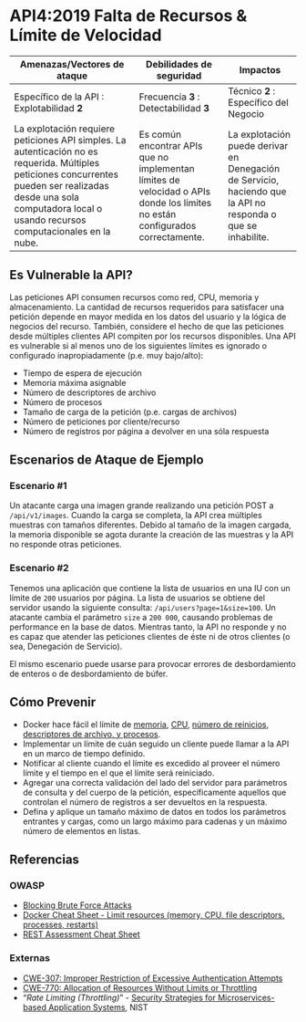 API4:2019 Falta de Recursos & Límite de Velocidad
=================================================

| Amenazas/Vectores de ataque | Debilidades de seguridad | Impactos |
| - | - | - |
| Específico de la API : Explotabilidad **2** | Frecuencia **3** : Detectabilidad **3** | Técnico **2** : Específico del Negocio |
| La explotación requiere peticiones API simples. La autenticación no es requerida. Múltiples peticiones concurrentes pueden ser realizadas desde una sola computadora local o usando recursos computacionales en la nube. | Es común encontrar APIs que no implementan límites de velocidad o APIs donde los límites no están configurados correctamente. | La explotación puede derivar en Denegación de Servicio, haciendo que la API no responda o que se inhabilite. |

## Es Vulnerable la API?

Las peticiones API consumen recursos como red, CPU, memoria y almacenamiento. La
cantidad de recursos requeridos para satisfacer una petición depende en mayor medida
en los datos del usuario y la lógica de negocios del recurso. También, considere el hecho 
de que las peticiones desde múltiples clientes API compiten por los recursos disponibles.
Una API es vulnerable si al menos uno de los siguientes límites es ignorado 
o configurado inapropiadamente (p.e. muy bajo/alto):

* Tiempo de espera de ejecución
* Memoria máxima asignable
* Número de descriptores de archivo
* Número de procesos
* Tamaño de carga de la petición (p.e. cargas de archivos)
* Número de peticiones por cliente/recurso
* Número de registros por página a devolver en una sóla respuesta

## Escenarios de Ataque de Ejemplo

### Escenario #1

Un atacante carga una imagen grande realizando una petición POST a `/api/v1/images`.
Cuando la carga se completa, la API crea múltiples muestras con tamaños diferentes.
Debido al tamaño de la imagen cargada, la memoria disponible se agota durante
la creación de las muestras y la API no responde otras peticiones.

### Escenario #2

Tenemos una aplicación que contiene la lista de usuarios en una IU con un límite
de `200` usuarios por página. La lista de usuarios se obtiene del servidor usando
la siguiente consulta: `/api/users?page=1&size=100`. Un atacante cambia el parámetro
`size` a `200 000`, causando problemas de performance en la base de datos. Mientras
tanto, la API no responde y no es capaz que atender las peticiones clientes de éste
ni de otros clientes (o sea, Denegación de Servicio).

El mismo escenario puede usarse para provocar errores de desbordamiento de enteros 
o de desbordamiento de búfer.

## Cómo Prevenir

* Docker hace fácil el límite de [memoria][1], [CPU][2], [número de reinicios][3],
  [descriptores de archivo, y procesos][4].
* Implementar un límite de cuán seguido un cliente puede llamar a la API en un marco de tiempo definido.
* Notificar al cliente cuando el límite es excedido al proveer el número límite y el tiempo 
  en el que el límite será reiniciado.
* Agregar una correcta validación del lado del servidor para parámetros de consulta y del cuerpo de la petición, 
  específicamente aquellos que controlan el número de registros a ser devueltos en la respuesta.
* Defina y aplique un tamaño máximo de datos en todos los parámetros entrantes y cargas, como
  un largo máximo para cadenas y un máximo número de elementos en listas.


## Referencias

### OWASP

* [Blocking Brute Force Attacks][5]
* [Docker Cheat Sheet - Limit resources (memory, CPU, file descriptors,
  processes, restarts)][6]
* [REST Assessment Cheat Sheet][7]

### Externas

* [CWE-307: Improper Restriction of Excessive Authentication Attempts][8]
* [CWE-770: Allocation of Resources Without Limits or Throttling][9]
* “_Rate Limiting (Throttling)_” - [Security Strategies for Microservices-based
  Application Systems][10], NIST

[1]: https://docs.docker.com/config/containers/resource_constraints/#memory
[2]: https://docs.docker.com/config/containers/resource_constraints/#cpu
[3]: https://docs.docker.com/engine/reference/commandline/run/#restart-policies---restart
[4]: https://docs.docker.com/engine/reference/commandline/run/#set-ulimits-in-container---ulimit
[5]: https://www.owasp.org/index.php/Blocking_Brute_Force_Attacks
[6]: https://github.com/OWASP/CheatSheetSeries/blob/3a8134d792528a775142471b1cb14433b4fda3fb/cheatsheets/Docker_Security_Cheat_Sheet.md#rule-7---limit-resources-memory-cpu-file-descriptors-processes-restarts
[7]: https://github.com/OWASP/CheatSheetSeries/blob/3a8134d792528a775142471b1cb14433b4fda3fb/cheatsheets/REST_Assessment_Cheat_Sheet.md
[8]: https://cwe.mitre.org/data/definitions/307.html
[9]: https://cwe.mitre.org/data/definitions/770.html
[10]: https://nvlpubs.nist.gov/nistpubs/SpecialPublications/NIST.SP.800-204-draft.pdf
